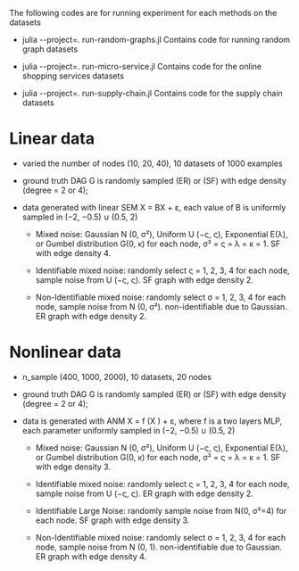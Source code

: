 The following codes are for running experiment for each methods on the datasets

- julia --project=. run-random-graphs.jl
    Contains code for running random graph datasets

- julia --project=. run-micro-service.jl
    Contains code for the online shopping services datasets

- julia --project=. run-supply-chain.jl
    Contains code for the supply chain datasets

# Linear data

+ varied the number of nodes (10, 20, 40), 10 datasets of 1000 examples
+ ground truth DAG G is randomly sampled (ER) or (SF) with edge density (degree = 2 or 4);
+ data generated with linear SEM X = BX + ε, each value of B is uniformly sampled in (−2, −0.5) ∪ (0.5, 2)

  - Mixed noise: Gaussian N (0, σ²), Uniform U (−ς, ς), Exponential E(λ), or Gumbel distribution G(0, κ) for each node, σ² = ς = λ = κ = 1. SF with edge density 4.

  - Identifiable mixed noise: randomly select ς = 1, 2, 3, 4 for each node, sample noise from U (−ς, ς). SF graph with edge density 2.

  - Non-Identifiable mixed noise: randomly select σ = 1, 2, 3, 4 for each node, sample noise from N (0, σ²). non-identifiable due to Gaussian. ER graph with edge density 2.

# Nonlinear data

+ n_sample (400, 1000, 2000), 10 datasets, 20 nodes
+ ground truth DAG G is randomly sampled (ER) or (SF) with edge density (degree = 2 or 4);
+ data is generated with ANM X = f (X ) + ε, where f is a two layers MLP, each parameter uniformly sampled in (−2, −0.5) ∪ (0.5, 2)

  - Mixed noise: Gaussian N (0, σ²), Uniform U (−ς, ς), Exponential E(λ), or Gumbel distribution G(0, κ) for each node, σ² = ς = λ = κ = 1. SF with edge density 3.

  - Identifiable mixed noise: randomly select ς = 1, 2, 3, 4 for each node, sample noise from U (−ς, ς). ER graph with edge density 2.

  - Identifiable Large Noise: randomly sample noise from N(0, σ²=4) for each node. SF graph with edge density 3.

  - Non-Identifiable mixed noise: randomly select σ = 1, 2, 3, 4 for each node, sample noise from N (0, 1). non-identifiable due to Gaussian. ER graph with edge density 4.

